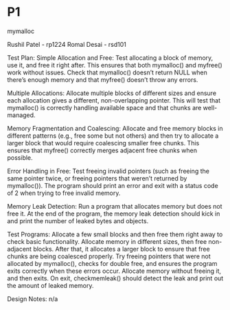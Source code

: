 # P1
mymalloc

Rushil Patel - rp1224
Romal Desai - rsd101


Test Plan:
Simple Allocation and Free:
Test allocating a block of memory, use it, and free it right after. This ensures that both mymalloc() and myfree() work without issues.
Check that mymalloc() doesn’t return NULL when there’s enough memory and that myfree() doesn’t throw any errors.

Multiple Allocations:
Allocate multiple blocks of different sizes and ensure each allocation gives a different, non-overlapping pointer.
This will test that mymalloc() is correctly handling available space and that chunks are well-managed.

Memory Fragmentation and Coalescing:
Allocate and free memory blocks in different patterns (e.g., free some but not others) and then try to allocate a larger block that would require coalescing smaller free chunks.
This ensures that myfree() correctly merges adjacent free chunks when possible.

Error Handling in Free:
Test freeing invalid pointers (such as freeing the same pointer twice, or freeing pointers that weren’t returned by mymalloc()).
The program should print an error and exit with a status code of 2 when trying to free invalid memory.

Memory Leak Detection:
Run a program that allocates memory but does not free it. At the end of the program, the memory leak detection should kick in and print the number of leaked bytes and objects.

Test Programs:
Allocate a few small blocks and then free them right away to check basic functionality.
Allocate memory in different sizes, then free non-adjacent blocks. After that, it allocates a larger block to ensure that free chunks are being coalesced properly.
Try freeing pointers that were not allocated by mymalloc(), checks for double free, and ensures the program exits correctly when these errors occur.
Allocate memory without freeing it, and then exits. On exit, checkmemleak() should detect the leak and print out the amount of leaked memory.

Design Notes: n/a
